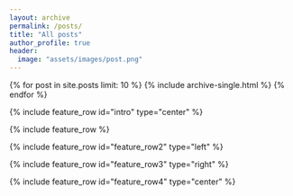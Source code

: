 ```yaml
---
layout: archive
permalink: /posts/
title: "All posts"
author_profile: true
header:
  image: "assets/images/post.png"
---
```

{% for post in site.posts limit: 10 %}
  {% include archive-single.html %}
{% endfor %}

{% include feature_row id="intro" type="center" %}

{% include feature_row %}

{% include feature_row id="feature_row2" type="left" %}

{% include feature_row id="feature_row3" type="right" %}

{% include feature_row id="feature_row4" type="center" %}
